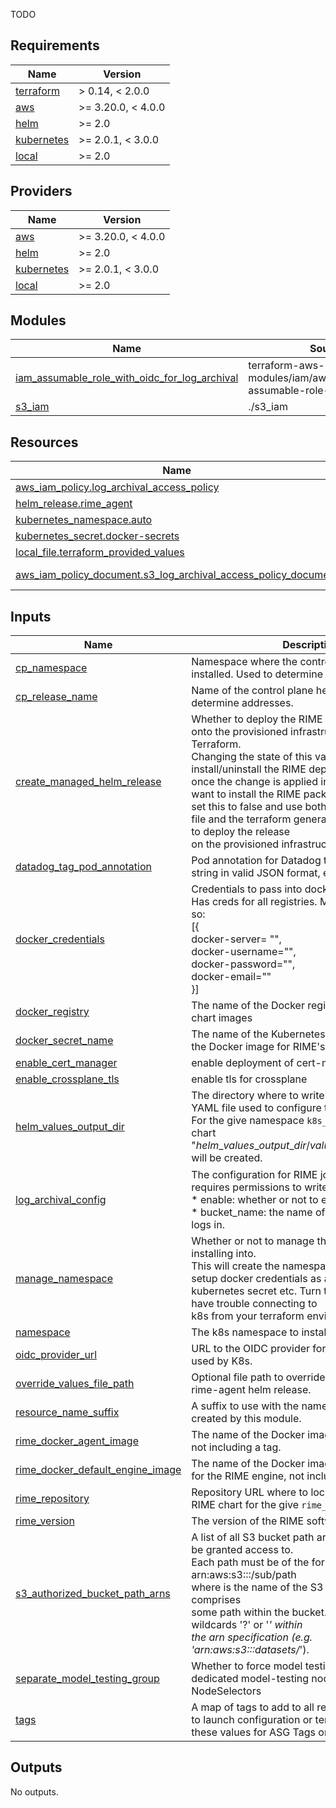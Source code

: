 TODO
<!-- BEGIN_TF_DOCS -->
## Requirements

| Name | Version |
|------|---------|
| <a name="requirement_terraform"></a> [terraform](#requirement\_terraform) | > 0.14, < 2.0.0 |
| <a name="requirement_aws"></a> [aws](#requirement\_aws) | >= 3.20.0, < 4.0.0 |
| <a name="requirement_helm"></a> [helm](#requirement\_helm) | >= 2.0 |
| <a name="requirement_kubernetes"></a> [kubernetes](#requirement\_kubernetes) | >= 2.0.1, < 3.0.0 |
| <a name="requirement_local"></a> [local](#requirement\_local) | >= 2.0 |

## Providers

| Name | Version |
|------|---------|
| <a name="provider_aws"></a> [aws](#provider\_aws) | >= 3.20.0, < 4.0.0 |
| <a name="provider_helm"></a> [helm](#provider\_helm) | >= 2.0 |
| <a name="provider_kubernetes"></a> [kubernetes](#provider\_kubernetes) | >= 2.0.1, < 3.0.0 |
| <a name="provider_local"></a> [local](#provider\_local) | >= 2.0 |

## Modules

| Name | Source | Version |
|------|--------|---------|
| <a name="module_iam_assumable_role_with_oidc_for_log_archival"></a> [iam\_assumable\_role\_with\_oidc\_for\_log\_archival](#module\_iam\_assumable\_role\_with\_oidc\_for\_log\_archival) | terraform-aws-modules/iam/aws//modules/iam-assumable-role-with-oidc | ~> 3.0 |
| <a name="module_s3_iam"></a> [s3\_iam](#module\_s3\_iam) | ./s3_iam | n/a |

## Resources

| Name | Type |
|------|------|
| [aws_iam_policy.log_archival_access_policy](https://registry.terraform.io/providers/hashicorp/aws/latest/docs/resources/iam_policy) | resource |
| [helm_release.rime_agent](https://registry.terraform.io/providers/hashicorp/helm/latest/docs/resources/release) | resource |
| [kubernetes_namespace.auto](https://registry.terraform.io/providers/hashicorp/kubernetes/latest/docs/resources/namespace) | resource |
| [kubernetes_secret.docker-secrets](https://registry.terraform.io/providers/hashicorp/kubernetes/latest/docs/resources/secret) | resource |
| [local_file.terraform_provided_values](https://registry.terraform.io/providers/hashicorp/local/latest/docs/resources/file) | resource |
| [aws_iam_policy_document.s3_log_archival_access_policy_document](https://registry.terraform.io/providers/hashicorp/aws/latest/docs/data-sources/iam_policy_document) | data source |

## Inputs

| Name | Description | Type | Default | Required |
|------|-------------|------|---------|:--------:|
| <a name="input_cp_namespace"></a> [cp\_namespace](#input\_cp\_namespace) | Namespace where the control plane helm chart is installed. Used to determine addresses. | `string` | `"default"` | no |
| <a name="input_cp_release_name"></a> [cp\_release\_name](#input\_cp\_release\_name) | Name of the control plane helm release to determine addresses. | `string` | `"rime"` | no |
| <a name="input_create_managed_helm_release"></a> [create\_managed\_helm\_release](#input\_create\_managed\_helm\_release) | Whether to deploy the RIME Agent Helm chart onto the provisioned infrastructure managed by Terraform.<br>  Changing the state of this variable will either install/uninstall the RIME deployment<br>  once the change is applied in Terraform. If you want to install the RIME package manually,<br>  set this to false and use both the custom values file and the terraform generated values YAML file to deploy the release<br>  on the provisioned infrastructure. | `bool` | `false` | no |
| <a name="input_datadog_tag_pod_annotation"></a> [datadog\_tag\_pod\_annotation](#input\_datadog\_tag\_pod\_annotation) | Pod annotation for Datadog tagging. Must be a string in valid JSON format, e.g. {"tag": "val"}. | `string` | `""` | no |
| <a name="input_docker_credentials"></a> [docker\_credentials](#input\_docker\_credentials) | Credentials to pass into docker image pull secrets. Has creds for all registries. Must be structured like so:<br>  [{<br>    docker-server= "",<br>    docker-username="",<br>    docker-password="",<br>    docker-email=""<br>  }] | `list(map(string))` | n/a | yes |
| <a name="input_docker_registry"></a> [docker\_registry](#input\_docker\_registry) | The name of the Docker registry that holds the chart images | `string` | `"docker.io"` | no |
| <a name="input_docker_secret_name"></a> [docker\_secret\_name](#input\_docker\_secret\_name) | The name of the Kubernetes secret used to pull the Docker image for RIME's backend services. | `string` | `"rimecreds"` | no |
| <a name="input_enable_cert_manager"></a> [enable\_cert\_manager](#input\_enable\_cert\_manager) | enable deployment of cert-manager | `bool` | `true` | no |
| <a name="input_enable_crossplane_tls"></a> [enable\_crossplane\_tls](#input\_enable\_crossplane\_tls) | enable tls for crossplane | `bool` | `true` | no |
| <a name="input_helm_values_output_dir"></a> [helm\_values\_output\_dir](#input\_helm\_values\_output\_dir) | The directory where to write the generated values YAML file used to configure the Helm release.<br>  For the give namespace `k8s_namespace`, a Helm chart "$helm\_values\_output\_dir/values\_$namespace.yaml"<br>  will be created. | `string` | `""` | no |
| <a name="input_log_archival_config"></a> [log\_archival\_config](#input\_log\_archival\_config) | The configuration for RIME job log archival. This requires permissions to write to an s3 bucket.<br>    * enable:                 whether or not to enable log archival.<br>    * bucket\_name:            the name of the bucket to store logs in. | <pre>object({<br>    enable      = bool<br>    bucket_name = string<br>  })</pre> | <pre>{<br>  "bucket_name": "",<br>  "enable": false<br>}</pre> | no |
| <a name="input_manage_namespace"></a> [manage\_namespace](#input\_manage\_namespace) | Whether or not to manage the namespace we are installing into.<br>  This will create the namespace(if applicable), setup docker credentials as a<br>  kubernetes secret etc. Turn this flag off if you have trouble connecting to<br>  k8s from your terraform environment. | `bool` | `true` | no |
| <a name="input_namespace"></a> [namespace](#input\_namespace) | The k8s namespace to install the rime-agent into | `string` | n/a | yes |
| <a name="input_oidc_provider_url"></a> [oidc\_provider\_url](#input\_oidc\_provider\_url) | URL to the OIDC provider for IAM assumable roles used by K8s. | `string` | n/a | yes |
| <a name="input_override_values_file_path"></a> [override\_values\_file\_path](#input\_override\_values\_file\_path) | Optional file path to override values file for the rime-agent helm release. | `string` | `""` | no |
| <a name="input_resource_name_suffix"></a> [resource\_name\_suffix](#input\_resource\_name\_suffix) | A suffix to use with the names of resources created by this module. | `string` | n/a | yes |
| <a name="input_rime_docker_agent_image"></a> [rime\_docker\_agent\_image](#input\_rime\_docker\_agent\_image) | The name of the Docker image for the RIME agent, not including a tag. | `string` | `"robustintelligencehq/rime-agent"` | no |
| <a name="input_rime_docker_default_engine_image"></a> [rime\_docker\_default\_engine\_image](#input\_rime\_docker\_default\_engine\_image) | The name of the Docker image used as the default for the RIME engine, not including a tag. | `string` | `"robustintelligencehq/rime-testing-engine-dev"` | no |
| <a name="input_rime_repository"></a> [rime\_repository](#input\_rime\_repository) | Repository URL where to locate the requested RIME chart for the give `rime_version`. | `string` | n/a | yes |
| <a name="input_rime_version"></a> [rime\_version](#input\_rime\_version) | The version of the RIME software to be installed. | `string` | n/a | yes |
| <a name="input_s3_authorized_bucket_path_arns"></a> [s3\_authorized\_bucket\_path\_arns](#input\_s3\_authorized\_bucket\_path\_arns) | A list of all S3 bucket path arns of which RIME will be granted access to.<br>  Each path must be of the form:<br>      arn:aws:s3:::<BUCKET>/sub/path<br>  where <BUCKET> is the name of the S3 bucket and `sub/path` comprises<br>  some path within the bucket. You can also use wildcards '?' or '*' within<br>  the arn specification (e.g. 'arn:aws:s3:::datasets/*'). | `list(string)` | n/a | yes |
| <a name="input_separate_model_testing_group"></a> [separate\_model\_testing\_group](#input\_separate\_model\_testing\_group) | Whether to force model testing jobs to run on dedicated model-testing nodes, using NodeSelectors | `bool` | `true` | no |
| <a name="input_tags"></a> [tags](#input\_tags) | A map of tags to add to all resources. Tags added to launch configuration or templates override these values for ASG Tags only. | `map(string)` | `{}` | no |

## Outputs

No outputs.
<!-- END_TF_DOCS -->
